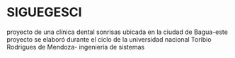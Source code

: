 # SIGUEGESCI
proyecto de una clínica dental sonrisas ubicada en la ciudad de Bagua-este proyecto se elaboró durante el ciclo de la universidad nacional Toribio Rodrigues de Mendoza- ingeniería de sistemas
